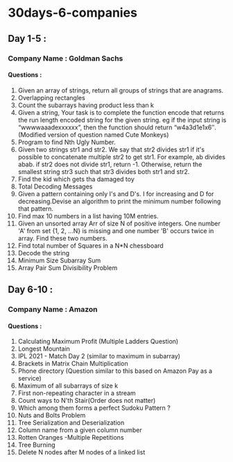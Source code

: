 # 30days-6-companies 
## Day 1-5 :
### Company Name : Goldman Sachs
#### Questions :

1. Given an array of strings, return all groups of strings that are anagrams.
2. Overlapping rectangles
3. Count the subarrays having product less than k
4. Given a string, Your task is to  complete the function encode that returns the run length encoded string for the given string. eg if the input string is “wwwwaaadexxxxxx”, then the function should return “w4a3d1e1x6″.(Modified version of question named Cute Monkeys)
5. Program to find Nth Ugly Number.
6. Given two strings str1 and str2. We say that str2 divides str1 if it's possible to concatenate multiple str2 to get str1. For example, ab divides abab. if str2 does not divide str1, return -1. Otherwise, return the smallest string str3 such that str3 divides both str1 and str2.
7. Find the kid which gets tha damaged toy
8. Total Decoding Messages
9. Given a pattern containing only I's and D's. I for increasing and D for decreasing.Devise an algorithm to print the minimum number following that pattern.
10. Find max 10 numbers in a list having 10M entries.
11. Given an unsorted array Arr of size N of positive integers. One number 'A' from     set {1, 2, …N} is missing and one number 'B' occurs twice in array. Find these two numbers.
12. Find total number of Squares in a N*N chessboard
13. Decode the string
14. Minimum Size Subarray Sum
15. Array Pair Sum Divisibility Problem


## Day 6-10 :
### Company Name : Amazon
#### Questions :

1. Calculating Maximum Profit (Multiple Ladders Question)
2. Longest Mountain 
3. IPL 2021 - Match Day 2 (similar to maximum in subarray)
4. Brackets in Matrix Chain Multiplication 
5. Phone directory (Question similar to this based on Amazon Pay as a service)
6. Maximum of all subarrays of size k
7. First non-repeating character in a stream
8. Count ways to N'th Stair(Order does not matter)
9. Which among them forms a perfect Sudoku Pattern ?
10. Nuts and Bolts Problem
11. Tree Serialization and Deserialization
12. Column name from a given column number
13. Rotten Oranges -Multiple Repetitions
14. Tree Burning 
15. Delete N nodes after M nodes of a linked list 
